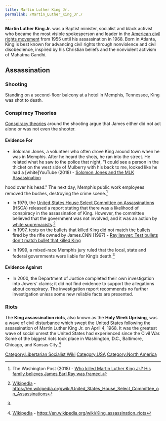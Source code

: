 ```yaml
---
title: Martin Luther King Jr.
permalink: /Martin_Luther_King_Jr./
---
```


**Martin Luther King Jr.** was a Baptist minister, socialist and black
activist who became the most visible spokesperson and leader in the
[American civil rights
movement](American_Civil_Rights_Movement "wikilink") from 1955 until his
assassination in 1968. Born in Atlanta, King is best known for advancing
civil rights through nonviolence and civil disobedience, inspired by his
Christian beliefs and the nonviolent activism of Mahatma Gandhi.

## Assassination

### Shooting

Standing on a second-floor balcony at a hotel in Memphis, Tennessee,
King was shot to death.

### Conspiracy Theories

[Conspiracy theories](Conspiracy_Theory "wikilink") around the shooting
argue that James either did not act alone or was not even the shooter.

#### Evidence For

- Soloman Jones, a volunteer who often drove King around town when he
  was in Memphis. After he heard the shots, he ran into the street. He
  related what he saw to the police that night, "I could see a person in
  the thicket on the west side of Mulberry with his back to me, looked
  like he had a \[white\]<ref>YouTube (2018) - [Solomon Jones and the
  MLK Assassination](https://www.youtube.com/watch?v=mpLTrs5JQ8U)

</ref>

hood over his head." The next day, Memphis public work employees removed
the bushes, destroying the crime scene.[^1]

- In 1979, the [United States House Select Committee on
  Assassinations](United_States_House_Select_Committee_on_Assassinations "wikilink")
  (HSCA) released a report stating that there was a likelihood of
  conspiracy in the assassination of King. However, the committee
  believed that the government was not involved, and it was an action by
  [white supremacists](White_Supremacy "wikilink").[^2]
- In 1997, tests on the bullets that killed King did not match the
  bullets fired by the rifle owned by James.<ref>CNN (1997) - [Ray
  lawyer: Test bullets don't match bullet that killed
  King](http://edition.cnn.com/US/9707/11/king.rifle.update/)

</ref>

- In 1999, a mixed-race Memphis jury ruled that the local, state and
  federal governments were liable for King’s death.[^3]

#### Evidence Against

- In 2000, the Department of Justice completed their own investigation
  into Jowers' claims; it did not find evidence to support the
  allegations about conspiracy. The investigation report recommends no
  further investigation unless some new reliable facts are presented.

### Riots

The **King assassination riots**, also known as the **Holy Week
Uprising**, was a wave of civil disturbance which swept the United
States following the assassination of Martin Luther King Jr. on April 4,
1968. It was the greatest wave of social unrest the United States had
experienced since the Civil War. Some of the biggest riots took place in
Washington, D.C., Baltimore, Chicago, and Kansas City.[^4]

[Category:Libertarian Socialist
Wiki](Category:Libertarian_Socialist_Wiki "wikilink")
[Category:USA](Category:USA "wikilink") [Category:North
America](Category:North_America "wikilink")

[^1]: The Washington Post (2018) - [Who killed Martin Luther King Jr.?
    His family believes James Earl Ray was
    framed.](https://www.washingtonpost.com/news/retropolis/wp/2018/03/30/who-killed-martin-luther-king-jr-his-family-believes-james-earl-ray-was-framed/)

[^2]: [Wikipedia](Wikipedia "wikilink") -
    <https://en.wikipedia.org/wiki/United_States_House_Select_Committee_on_Assassinations>

[^3]:

[^4]: [Wikipedia](Wikipedia "wikilink") -
    <https://en.wikipedia.org/wiki/King_assassination_riots>
